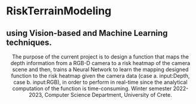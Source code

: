 
# RiskTerrainModeling
## using Vision-based and Machine Learning techniques.
<p align="center">
The purpose of the current project is to design a function that maps the depth
information from a RGB-D camera to a risk heatmap of the camera scene and then, trains a Neural
Network to learn the mapping designed function to the risk heatmap given the camera data
(case a. input:Depth, case b. input:RGB), in order to perform in real-time since the analytical
computation of the function is time-consuming.
Winter semester 2022-2023, Computer Science Department, University of Crete.
</p>
